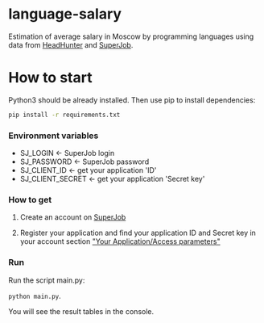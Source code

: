 # language-salary
Estimation of average salary in Moscow by programming languages using data from [HeadHunter](https://hh.ru/) and 
[SuperJob](https://superjob.ru/).  

# How to start

Python3 should be already installed. Then use pip to install dependencies:

```bash
pip install -r requirements.txt
```

### Environment variables

- SJ_LOGIN <- SuperJob login
- SJ_PASSWORD <- SuperJob password
- SJ_CLIENT_ID <- get your application 'ID' 
- SJ_CLIENT_SECRET <- get your application 'Secret key'

### How to get

1. Create an account on [SuperJob](https://api.superjob.ru/)

2. Register your application and find your application ID and Secret key in your account section 
   ["Your Application/Access parameters"](https://api.superjob.ru/info/) 

### Run

Run the script main.py:

`python main.py`.

You will see the result tables in the console.